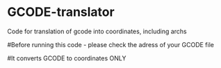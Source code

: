 # GCODE-translator
Code for translation of gcode into coordinates, including archs


#Before running this code - please check the adress of your GCODE file

#It converts GCODE to coordinates ONLY
